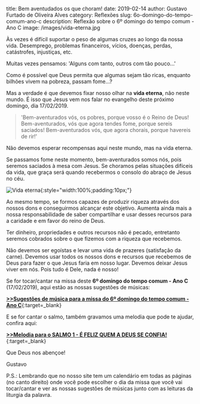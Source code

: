 title: Bem aventudados os que choram!
date: 2019-02-14
author: Gustavo Furtado de Oliveira Alves
category: Reflexões
slug: 6o-domingo-do-tempo-comum-ano-c
description: Reflexão sobre o 6º domingo do tempo comum - Ano C
image: /images/vida-eterna.jpg

Às vezes é difícil suportar o peso de algumas cruzes ao longo da nossa vida.
Desemprego, problemas financeiros, vícios, doenças, perdas, catástrofes, injustiças, etc.

Muitas vezes pensamos: 'Alguns com tanto, outros com tão pouco...'

Como é possível que Deus permita que algumas sejam tão ricas,
enquanto bilhões vivem na pobreza, passam fome...?

Mas a verdade é que devemos fixar nosso olhar na **vida eterna**, não neste mundo.
É isso que Jesus vem nos falar no evangelho deste próximo domingo, dia 17/02/2019.

> 'Bem-aventurados vós, os pobres,
porque vosso é o Reino de Deus!
Bem-aventurados, vós que agora tendes fome,
porque sereis saciados!
Bem-aventurados vós, que agora chorais,
porque havereis de rir!'

Não devemos esperar recompensas aqui neste mundo, mas na vida eterna.

Se passamos fome neste momento, bem-aventurados somos nós, pois seremos saciados à mesa com Jesus.
Se choramos pelas situações difíceis da vida,
que graça será quando recebermos o consolo do abraço de Jesus no céu.

![Vida eterna](/images/vida-eterna.jpg){:style="width:100%;padding:10px;"}

Ao mesmo tempo, se formos capazes de produzir riqueza através dos nossos dons e conseguirmos alcançar este objetivo.
Aumenta ainda mais a nossa responsabilidade de saber compartilhar
e usar desses recursos para a caridade e em favor do reino de Deus.

Ter dinheiro, propriedades e outros recursos não é pecado,
entretanto seremos cobrados sobre o que fizemos com a riqueza que recebemos.

Não devemos ser egoístas e levar uma vida de prazeres (satisfação da carne).
Devemos usar todos os nossos dons e recursos que recebemos de Deus para fazer o que Jesus faria em nosso lugar.
Devemos deixar Jesus viver em nós. Pois tudo é Dele, nada é nosso!

Se for tocar/cantar na missa deste **6º domingo do tempo comum - Ano C** (17/02/2019), aqui estão as nossas sugestões de músicas:

[**>>Sugestões de música para a missa do 6º domingo do tempo comum - Ano C**](http://musicasparamissa.com.br/sugestoes-para/6o-domingo-do-tempo-comum-ano-c){:target=\_blank}

E se for cantar o salmo, também gravamos uma melodia que pode te ajudar, confira aqui:

[**>>Melodia para o SALMO 1 - É FELIZ QUEM A DEUS SE CONFIA!**](https://musicasparamissa.com.br/musica/salmo-1-e-feliz-quem-a-deus-se-confia/){:target=\_blank}

Que Deus nos abençoe!

Gustavo

P.S.: Lembrando que no nosso site tem um calendário em todas as páginas (no canto direito) onde você pode escolher o dia da missa que você vai tocar/cantar e ver as nossas sugestões de músicas junto com as leituras da liturgia da palavra.
